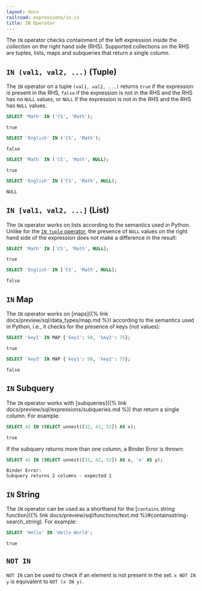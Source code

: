 ```yaml
---
layout: docu
railroad: expressions/in.js
title: IN Operator
---
```


The `IN` operator checks containment of the left expression inside the _collection_ on the right hand side (RHS).
Supported collections on the RHS are tuples, lists, maps and subqueries that return a single column.

<div id="rrdiagram"></div>

## `IN (val1, val2, ...)` (Tuple)

The `IN` operator on a tuple `(val1, val2, ...)` returns `true` if the expression is present in the RHS, `false` if the expression is not in the RHS and the RHS has no `NULL` values, or `NULL` if the expression is not in the RHS and the RHS has `NULL` values.

```sql
SELECT 'Math' IN ('CS', 'Math');
```

```text
true
```

```sql
SELECT 'English' IN ('CS', 'Math');
```

```text
false
```

```sql
SELECT 'Math' IN ('CS', 'Math', NULL);
```

```text
true
```

```sql
SELECT 'English' IN ('CS', 'Math', NULL);
```

```text
NULL
```

## `IN [val1, val2, ...]` (List)

The `IN` operator works on lists according to the semantics used in Python.
Unlike for the [`IN tuple` operator](#in-val1-val2--tuple), the presence of `NULL` values on the right hand side of the expression does not make a difference in the result:

```sql
SELECT 'Math' IN ['CS', 'Math', NULL];
```

```text
true
```

```sql
SELECT 'English' IN ['CS', 'Math', NULL];
```

```text
false
```

## `IN` Map

The `IN` operator works on [maps]({% link docs/preview/sql/data_types/map.md %}) according to the semantics used in Python, i.e., it checks for the presence of keys (not values):

```sql
SELECT 'key1' IN MAP {'key1': 50, 'key2': 75};
```

```text
true
```

```sql
SELECT 'key3' IN MAP {'key1': 50, 'key2': 75};
```

```text
false
```

## `IN` Subquery

The `IN` operator works with [subqueries]({% link docs/preview/sql/expressions/subqueries.md %}) that return a single column.
For example:

```sql
SELECT 42 IN (SELECT unnest([32, 42, 52]) AS x);
```

```text
true
```

If the subquery returns more than one column, a Binder Error is thrown:

```sql
SELECT 42 IN (SELECT unnest([32, 42, 52]) AS x, 'a' AS y);
```

```console
Binder Error:
Subquery returns 2 columns - expected 1
```

## `IN` String

The `IN` operator can be used as a shorthand for the [`contains` string function]({% link docs/preview/sql/functions/text.md %}#containsstring-search_string).
For example:

```sql
SELECT 'Hello' IN 'Hello World';
```

```text
true
```

## `NOT IN`

`NOT IN` can be used to check if an element is not present in the set.
`x NOT IN y` is equivalent to `NOT (x IN y)`.
